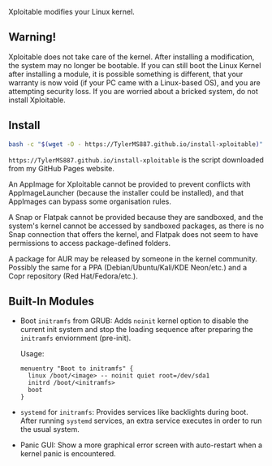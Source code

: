 Xploitable modifies your Linux kernel.

## Warning!

Xploitable does not take care of the kernel. After installing a modification,
the system may no longer be bootable. If you can still boot the Linux Kernel after
installing a module, it is possible something is different, that your warranty
is now void (if your PC came with a Linux-based OS), and you are attempting security
loss. If you are worried about a bricked system, do not install Xploitable.

## Install

```bash
bash -c "$(wget -O - https://TylerMS887.github.io/install-xploitable)"
```

`https://TylerMS887.github.io/install-xploitable` is the script downloaded from my GitHub
Pages website.

An AppImage for Xploitable cannot be provided to prevent conflicts with AppImageLauncher
(because the installer could be installed), and that AppImages can bypass some
organisation rules.

A Snap or Flatpak cannot be provided because they are sandboxed, and the system's kernel cannot
be accessed by sandboxed packages, as there is no Snap connection that offers the kernel, and Flatpak
does not seem to have permissions to access package-defined folders.

A package for AUR may be released by someone in the kernel community. Possibly the same
for a PPA (Debian/Ubuntu/Kali/KDE Neon/etc.) and a Copr repository (Red Hat/Fedora/etc.).

## Built-In Modules

* Boot `initramfs` from GRUB: Adds `noinit` kernel option to disable the current init system
  and stop the loading sequence after preparing the `initramfs` enviornment (pre-init).
  
  Usage:
  ```
  menuentry "Boot to initramfs" {
    linux /boot/<image> -- noinit quiet root=/dev/sda1
    initrd /boot/<initramfs>
    boot
  }
  ```

* `systemd` for `initramfs`: Provides services like backlights during boot. After running `systemd`
  services, an extra service executes in order to run the usual system.

* Panic GUI: Show a more graphical error screen with auto-restart when a kernel panic is encountered.
